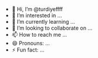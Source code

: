 - 👋 Hi, I’m @turdiyeffff
- 👀 I’m interested in ...
- 🌱 I’m currently learning ...
- 💞️ I’m looking to collaborate on ...
- 📫 How to reach me ...
- 😄 Pronouns: ...
- ⚡ Fun fact: ...

<!---
turdiyeffff/turdiyeffff is a ✨ special ✨ repository because its `README.md` (this file) appears on your GitHub profile.
You can click the Preview link to take a look at your changes.
--->
